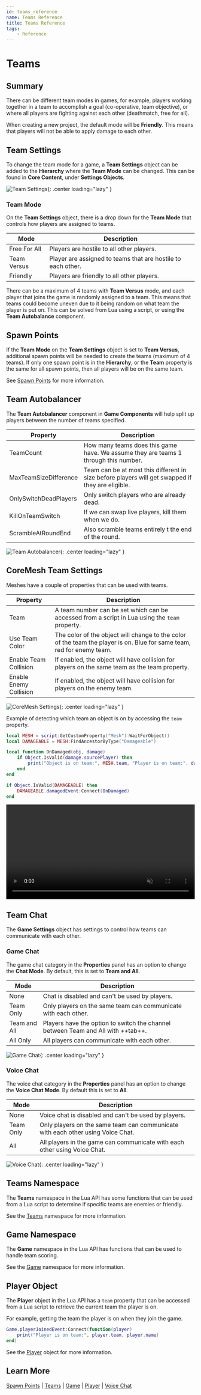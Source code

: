 ```yaml
---
id: teams_reference
name: Teams Reference
title: Teams Reference
tags:
    - Reference
---
```


# Teams

## Summary

There can be different team modes in games, for example, players working together in a team to accomplish a goal (co-operative, team objective), or where all players are fighting against each other (deathmatch, free for all).

When creating a new project, the default mode will be **Friendly**. This means that players will not be able to apply damage to each other.

## Team Settings

To change the team mode for a game, a **Team Settings** object can be added to the **Hierarchy** where the **Team Mode** can be changed. This can be found in **Core Content**, under **Settings Objects**.

![Team Settings](../img/Scenes/team_settings.png){: .center loading="lazy" }

### Team Mode

On the **Team Settings** object, there is a drop down for the **Team Mode** that controls how players are assigned to teams.

| Mode | Description |
| ---- | ----------- |
| Free For All | Players are hostile to all other players. |
| Team Versus | Player are assigned to teams that are hostile to each other. |
| Friendly | Players are friendly to all other players. |

There can be a maximum of 4 teams with **Team Versus** mode, and each player that joins the game is randomly assigned to a team. This means that teams could become uneven due to it being random on what team the player is put on. This can be solved from Lua using a script, or using the **Team Autobalance** component.

## Spawn Points

If the **Team Mode** on the **Team Settings** object is set to **Team Versus**, additional spawn points will be needed to create the teams (maximum of 4 teams). If only one spawn point is in the **Hierarchy**, or the **Team** property is the same for all spawn points, then all players will be on the same team.

See [Spawn Points](/references/spawnpoints.md) for more information.

## Team Autobalancer

The **Team Autobalancer** component in **Game Components** will help split up players between the number of teams specified.

| Property | Description |
| ---- | ----------- |
| TeamCount | How many teams does this game have. We assume they are teams 1 through this number. |
| MaxTeamSizeDifference | Team can be at most this different in size before players will get swapped if they are eligible. |
| OnlySwitchDeadPlayers | Only switch players who are already dead. |
| KillOnTeamSwitch | If we can swap live players, kill them when we do. |
| ScrambleAtRoundEnd | Also scramble teams entirely t the end of the round. |

![Team Autobalancer](../img/Scenes/team_autobalancer.png){: .center loading="lazy" }

## CoreMesh Team Settings

Meshes have a couple of properties that can be used with teams.

| Property | Description |
| ---- | ----------- |
| Team | A team number can be set which can be accessed from a script in Lua using the `team` property. |
| Use Team Color | The color of the object will change to the color of the team the player is on. Blue for same team, red for enemy team. |
| Enable Team Collision | If enabled, the object will have collision for players on the same team as the team property. |
| Enable Enemy Collision | If enabled, the object will have collision for players on the enemy team. |

![CoreMesh Settings](../img/Scenes/mesh_settings.png){: .center loading="lazy" }

Example of detecting which team an object is on by accessing the `team` property.

```lua
local MESH = script:GetCustomProperty("Mesh"):WaitForObject()
local DAMAGEABLE = MESH:FindAncestorByType("Damageable")

local function OnDamaged(obj, damage)
    if Object.IsValid(damage.sourcePlayer) then
        print("Object is on team:", MESH.team, "Player is on team:", damage.sourcePlayer.team)
    end
end

if Object.IsValid(DAMAGEABLE) then
    DAMAGEABLE.damagedEvent:Connect(OnDamaged)
end
```

<div class="mt-video" style="width:100%">
    <video autoplay muted playsinline controls loop class="center" style="width:100%">
        <source src="/img/Teams/team_example.mp4" type="video/mp4" />
    </video>
</div>

## Team Chat

The **Game Settings** object has settings to control how teams can communicate with each other.

### Game Chat

The game chat category in the **Properties** panel has an option to change the **Chat Mode**. By default, this is set to **Team and All**.

| Mode | Description |
| ---- | ----------- |
| None | Chat is disabled and can't be used by players. |
| Team Only | Only players on the same team can communicate with each other. |
| Team and All | Players have the option to switch the channel between Team and All with ++tab++. |
| All Only | All players can communicate with each other. |

![Game Chat](../img/Scenes/game_chat.png){: .center loading="lazy" }

### Voice Chat

The voice chat category in the **Properties** panel has an option to change the **Voice Chat Mode**. By default this is set to **All**.

| Mode | Description |
| ---- | ----------- |
| None | Voice chat is disabled and can't be used by players. |
| Team Only | Only players on the same team can communicate with each other using Voice Chat. |
| All | All players in the game can communicate with each other using Voice Chat. |

![Voice Chat](../img/Scenes/voice_chat.png){: .center loading="lazy" }

## Teams Namespace

The **Teams** namespace in the Lua API has some functions that can be used from a Lua script to determine if specific teams are enemies or friendly.

See the [Teams](/api/teams.md) namespace for more information.

## Game Namespace

The **Game** namespace in the Lua API has functions that can be used to handle team scoring.

See the [Game](/api/game.md) namespace for more information.

## Player Object

The **Player** object in the Lua API has a `team` property that can be accessed from a Lua script to retrieve the current team the player is on.

For example, getting the team the player is on when they join the game.

```lua
Game.playerJoinedEvent:Connect(function(player)
    print("Player is on team:", player.team, player.name)
end)
```

See the [Player](/api/player.md) object for more information.

## Learn More

[Spawn Points](/references/spawnpoints.md) | [Teams](/api/teams.md) | [Game](/api/game.md) | [Player](/api/player.md) | [Voice Chat](/references/voice_chat.md)
